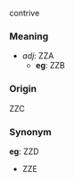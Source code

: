 contrive
### Meaning
+ _adj_: ZZA
	+ __eg__: ZZB

### Origin

ZZC

### Synonym

__eg__: ZZD

+ ZZE


